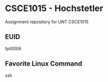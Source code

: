 # CSCE1015 - Hochstetler
Assignment repository for UNT CSCE1015
## EUID
fpt0006
## Favorite Linux Command
ssh

